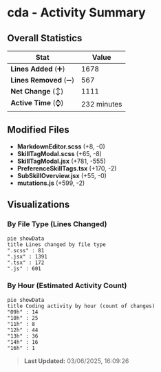 # cda - Activity Summary 

## Overall Statistics

| Stat                   | Value                                                             |
| ---------------------- | ----------------------------------------------------------------- |
| **Lines Added** (➕)   | 1678                                          |
| **Lines Removed** (➖) | 567                                        |
| **Net Change** (↕)    | 1111                |
| **Active Time** (⌚)   | 232 minutes |


## Modified Files
- **MarkdownEditor.scss** (+8, -0)
- **SkillTagModal.scss** (+65, -8)
- **SkillTagModal.jsx** (+781, -555)
- **PreferenceSkillTags.tsx** (+170, -2)
- **SubSkillOverview.jsx** (+55, -0)
- **mutations.js** (+599, -2)

## Visualizations

### By File Type (Lines Changed)

```mermaid
pie showData
title Lines changed by file type
".scss" : 81
".jsx" : 1391
".tsx" : 172
".js" : 601
```

### By Hour (Estimated Activity Count)

```mermaid
pie showData
title Coding activity by hour (count of changes)
"09h" : 14
"10h" : 25
"11h" : 8
"12h" : 44
"13h" : 36
"14h" : 16
"16h" : 1
```


> **Last Updated:** 03/06/2025, 16:09:26